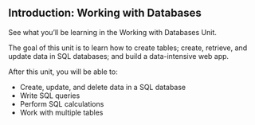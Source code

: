## Introduction: Working with Databases

See what you’ll be learning in the Working with Databases Unit.

The goal of this unit is to learn how to create tables; create, retrieve, and update data in SQL databases; and build a data-intensive web app.

After this unit, you will be able to:

- Create, update, and delete data in a SQL database
- Write SQL queries
- Perform SQL calculations
- Work with multiple tables
